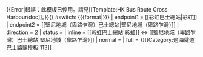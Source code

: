 {{Error|錯誤：此模板已停用。請見[[Template:HK Bus Route Cross Harbour/doc]]。}}{{ #switch: {{{format|}}}
  | endpoint1 = [[彩虹巴士總站|彩虹]]
  | endpoint2 = [[堅尼地城（卑路乍灣）巴士總站|堅尼地城（卑路乍灣）]]
  | direction = 2
  | status =
  | inline = [[彩虹巴士總站|彩虹]] ↔ [[堅尼地城（卑路乍灣）巴士總站|堅尼地城（卑路乍灣）]]
  | normal =
  | full =
}}<noinclude>[[Category:過海隧道巴士路線模板|113]]</noinclude>